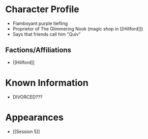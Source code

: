 # Character Profile
- Flamboyant purple tiefling
- Proprietor of The Glimmering Nook (magic shop in [[Hillford]])
- Says that friends call him "Quiv"

## Factions/Affiliations
- [[Hillford]]

# Known Information
- DIVORCED???

# Appearances
- [[Session 5]]
